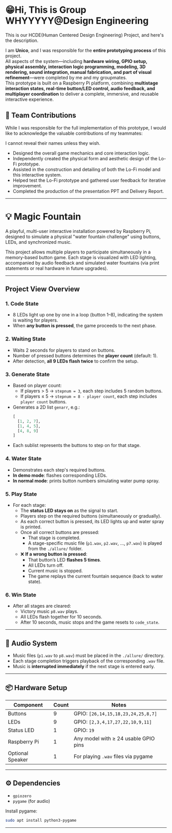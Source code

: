 # 😁**Hi, This is Group WHYYYYY@Design Engineering**
This is our HCDE(Human Centered Design Engineering) Project, and here's the description.

I am **Unico**, and I was responsible for the **entire prototyping process** of this project.  
All aspects of the system—including **hardware wiring, GPIO setup, physical assembly, interaction logic programming, modeling, 3D rendering, sound integration, manual fabrication, and part of visual refinement**—were completed by me and my groupmates.  
This prototype is built on a Raspberry Pi platform, combining **multistage interaction states, real-time button/LED control, audio feedback, and multiplayer coordination** to deliver a complete, immersive, and reusable interactive experience.

## 🤝 Team Contributions

While I was responsible for the full implementation of this prototype, I would like to acknowledge the valuable contributions of my teammates:

I cannot reveal their names unless they wish.

- Designed the overall game mechanics and core interaction logic.
- Independently created the physical form and aesthetic design of the Lo-Fi prototype.
- Assisted in the construction and detailing of both the Lo-Fi model and this interactive system.
- Helped test the Lo-Fi prototype and gathered user feedback for iterative improvement.
- Completed the production of the presentation PPT and Delivery Report.

---
# 💡 Magic Fountain

A playful, multi-user interactive installation powered by Raspberry Pi, designed to simulate a physical "water fountain challenge" using buttons, LEDs, and synchronized music.

This project allows multiple players to participate simultaneously in a memory-based button game. Each stage is visualized with LED lighting, accompanied by audio feedback and simulated water fountains (via print statements or real hardware in future upgrades).

---

## Project View Overview

### 1. **Code State**
- 8 LEDs light up one by one in a loop (button 1–8), indicating the system is waiting for players.
- When **any button is pressed**, the game proceeds to the next phase.

### 2. **Waiting State**
- Waits 2 seconds for players to stand on buttons.
- Number of pressed buttons determines the **player count** (default: 1).
- After detection, **all 9 LEDs flash twice** to confirm the setup.

### 3. **Generate State**
- Based on player count:
  - If players > 5 → `stepnum = 3`, each step includes 5 random buttons.
  - If players ≤ 5 → `stepnum = 8 - player count`, each step includes `player count` buttons.
- Generates a 2D list `genarr`, e.g.:
  ```python
  [
    [1, 2, 7],
    [1, 4, 5],
    [4, 8, 9]
  ]
  ```
- Each sublist represents the buttons to step on for that stage.

### 4. **Water State**
- Demonstrates each step's required buttons.
- **In demo mode**: flashes corresponding LEDs.
- **In normal mode**: prints button numbers simulating water pump spray.

### 5. **Play State**
- For each stage:
  - The **status LED stays on** as the signal to start.
  - Players step on the required buttons (simultaneously or gradually).
  - As each correct button is pressed, its LED lights up and water spray is printed.
  - Once all correct buttons are pressed:
    - That stage is completed.
    - A stage-specific music file (`p1.wav`, `p2.wav`, ..., `p7.wav`) is played from the `./allure/` folder.
  - ❌ **If a wrong button is pressed**:
    - That button’s LED **flashes 5 times**.
    - All LEDs turn off.
    - Current music is stopped.
    - The game replays the current fountain sequence (back to water state).

### 6. **Win State**
- After all stages are cleared:
  - Victory music `p8.wav` plays.
  - All LEDs flash together for 10 seconds.
  - After 10 seconds, music stops and the game resets to `code_state`.

---

## 🎵 Audio System

- Music files (`p1.wav` to `p8.wav`) must be placed in the `./allure/` directory.
- Each stage completion triggers playback of the corresponding `.wav` file.
- Music is **interrupted immediately** if the next stage is entered early.

---

## 📦 Hardware Setup

| Component        | Count | Notes                                   |
|------------------|-------|------------------------------------------|
| Buttons          | 9     | GPIO: `[26,14,15,18,23,24,25,8,7]`        |
| LEDs             | 9     | GPIO: `[2,3,4,17,27,22,10,9,11]`          |
| Status LED       | 1     | GPIO: `19`                                |
| Raspberry Pi     | 1     | Any model with ≥ 24 usable GPIO pins      |
| Optional Speaker | 1     | For playing `.wav` files via pygame       |

---

## ⚙️ Dependencies

- `gpiozero`
- `pygame` (for audio)

Install pygame:
```bash
sudo apt install python3-pygame
```
---

